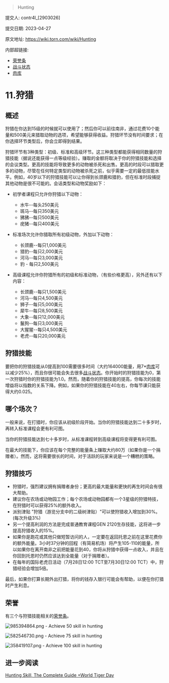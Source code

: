 > Hunting

提交人: contr4l_[2903026]

提交日期: 2023-04-27

原文地址: https://wiki.torn.com/wiki/Hunting

内部超链接:
- [荣誉条](honor_bar.md)
- [战斗状态](bs.md)
- [肉库](meat_house.md)

# 11.狩猎

## 概述

狩猎在你达到15级的时候就可以使用了；然后你可以前往南非，通过花费10个能量和500美元来猎取动物的选项，希望能够获得收益。狩猎环节没有时间要求；在你选择环节类型后，你会立即得到结果。

狩猎环节有3种类型：初级、标准和高级环节。这三种类型都能获得相同数量的狩猎技能（据说还能获得一点等级经验）。赚取的金额将取决于你的狩猎技能和选择的会议类型。更高的技能将导致更多的动物被杀死和出售。更高的时段可以猎取更多的动物，尽管在任何特定类型的动物被杀死之前，似乎需要一定的最低技能水平。例如，40岁以下的狩猎技能可以让你得到长颈鹿和猎豹，但在标准时段捕捉其他动物是很不可能的。会话类型和动物奖励如下：

- 初学者课程只允许你狩猎以下动物：
  - 水牛--每头250美元
  - 斑马--每只350美元
  - 狒狒--每只500美元
  - 疣猪--每只400美元

- 标准场次允许你猎取所有初级动物，外加以下动物：
  - 长颈鹿--每只1,000美元
  - 猎豹--每只2,000美元
  - 河马--每只3,000美元
  - 豹 - 每只2,500美元

- 高级课程允许你狩猎所有的初级和标准动物，（有些价格更高），另外还有以下内容：
  - 长颈鹿--每只1,500美元
  - 河马--每只4,500美元
  - 狮子--每只5,000美元
  - 犀牛--每只8,500美元
  - 大象--每只12,000美元
  - 鬣狗--每只3,000美元
  - 大猩猩--每只4,500美元
  - 老虎--每只20,000美元

## 狩猎技能

要把你的狩猎技能从0提高到100需要很多时间（大约164000能量，用7*[肉库](meat_house.md)可以减少25%），而且你很可能会失去很多[战斗状态](bs.md)。你开始时的狩猎技能为0，第一次狩猎时你的狩猎技能为1.0。然而，随着你的狩猎技能的提高，你每次的技能增益将以指数的关系下降。例如，如果你的狩猎技能在40左右，你每节课只能获得大约0.025。


## 哪个场次？

一般来说，在打猎时，你应该从初级阶段开始。当你的狩猎技能达到二十多岁时，再转入标准课程会更有利可图。

当你的狩猎技能达到七十多岁时，从标准课程转到高级课程将变得更有利可图。

在最大的技能下，你应该在每个完整的能量条上赚取大约80万（如果你是一个捐赠者）。然而，这将需要很长的时间，对于活跃的玩家来说是一个糟糕的策略。


## 狩猎技巧

- 狩猎时，强烈建议拥有捐赠者身份；更高的最大能量和更快的再生时间会有很大帮助。
- 建议你在农场或动物园工作；每个农场或动物园都有一个3星级的狩猎特技，在狩猎时可以获得25%的额外收入。
- 派别津贴 "狩猎（游览分支中的二级树津贴）"可以使狩猎收入增加到30%。(每次升级3%)
- 另一个提高利润的方法是完成普通教育课程GEN 2120生存技能，这将进一步提高狩猎收入的15%。
- 如果你是跑花或其他只做短暂访问的人，一定要在返回托恩之前在这里花费你的额外能量。3小时37分钟的回程（有简易机场）将产生105-110的能量，所以如果你在离开南非之前把能量花到40，你将从狩猎中获得一点收入，并且在你回到托恩时仍然应该达到全能量（对于捐赠者）。
- 在每年的国际老虎日活动（7月28日12:00 TCT至7月30日12:00 TCT）中，狩猎经验会增加5倍。

最后，如果你打算长期外出打猎，将你的钱存入银行可能会有帮助，以便在你打猎时产生利息。

## 荣誉

有三个与狩猎技能相关的[荣誉条](honor_bar.md)。


<p><img src="https://awardimages.torn.com/985394864.png" alt="985394864.png" /> - Achieve 50 skill in hunting
</p>
<p><img src="https://awardimages.torn.com/582546730.png" alt="582546730.png" /> - Achieve 75 skill in hunting
</p>
<p><img src="https://awardimages.torn.com/358419107.png" alt="358419107.png" /> - Achieve 100 skill in hunting
</p>

## 进一步阅读

<p><a rel="nofollow" class="external text" href="https://www.torn.com/forums.php#/p=threads&amp;t=16101796">Hunting
        Skill, The Complete Guide +World Tiger Day</a>
</p>